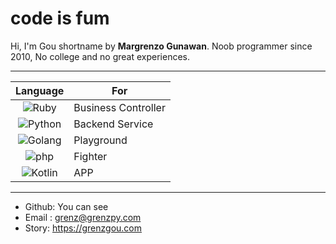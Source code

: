 # code is fum

Hi, I'm Gou shortname by **Margrenzo Gunawan**. Noob programmer since 2010, No college and no great experiences.

___
| Language  | For      | 
| :---------: |-------------|
| ![Ruby](https://img.icons8.com/color/0.5x/ruby-programming-language.png "Ruby")| Business Controller |
| ![Python](https://img.icons8.com/color/0.5x/python.png "Python")    | Backend Service      |
| ![Golang](https://img.icons8.com/color/0.5x/golang.png "Golang")    | Playground     |
| ![php](https://img.icons8.com/officel/0.5x/php-logo.png "PHP")       | Fighter      |
| ![Kotlin](https://img.icons8.com/color/0.5x/kotlin.png "Kotlin")    | APP      |

___

- Github: You can see
- Email : grenz@grenzpy.com
- Story: https://grenzgou.com

